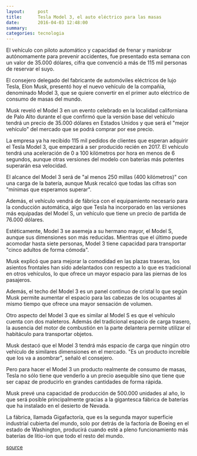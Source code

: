 ```yaml
---
layout:     post
title:      Tesla Model 3, el auto eléctrico para las masas
date:       2016-04-03 12:48:00
summary:
categories: tecnologia
---
```


El vehículo con piloto automático y capacidad de frenar y maniobrar autónomamente para prevenir accidentes, fue presentado esta semana con un valor de 35.000 dólares, cifra que convenció a más de 115 mil personas de reservar el suyo.

El consejero delegado del fabricante de automóviles eléctricos de lujo Tesla, Elon Musk, presentó hoy el nuevo vehículo de la compañía, denominado Model 3, que se quiere convertir en el primer auto eléctrico de consumo de masas del mundo. 

Musk reveló el Model 3 en un evento celebrado en la localidad californiana de Palo Alto durante el que confirmó que la versión base del vehículo tendrá un precio de 35.000 dólares en Estados Unidos y que será el "mejor vehículo" del mercado que se podrá comprar por ese precio. 

La empresa ya ha recibido 115 mil pedidos de clientes que esperan adquirir el Tesla Model 3, que empezará a ser producido recién en 2017. El vehículo tendrá una aceleración de 0 a 100 kilómetros por hora en menos de 6 segundos, aunque otras versiones del modelo con baterías más potentes superarán esa velocidad.

El alcance del Model 3 será de "al menos 250 millas (400 kilómetros)" con una carga de la batería, aunque Musk recalcó que todas las cifras son "mínimas que esperamos superar". 

Además, el vehículo vendrá de fábrica con el equipamiento necesario para la conducción automática, algo que Tesla ha incorporado en las versiones más equipadas del Model S, un vehículo que tiene un precio de partida de 76.000 dólares. 

Estéticamente, Model 3 se asemeja a su hermano mayor, el Model S, aunque sus dimensiones son más reducidas. Mientras que el último puede acomodar hasta siete personas, Model 3 tiene capacidad para transportar "cinco adultos de forma cómoda".

Musk explicó que para mejorar la comodidad en las plazas traseras, los asientos frontales han sido adelantados con respecto a lo que es tradicional en otros vehículos, lo que ofrece un mayor espacio para las piernas de los pasajeros. 

Además, el techo del Model 3 es un panel continuo de cristal lo que según Musk permite aumentar el espacio para las cabezas de los ocupantes al mismo tiempo que ofrece una mayor sensación de volumen. 

Otro aspecto del Model 3 que es similar al Model S es que el vehículo cuenta con dos maleteros. Además del tradicional espacio de carga trasero, la ausencia del motor de combustión en la parte delantera permite utilizar el habitáculo para transportar objetos. 

Musk destacó que el Model 3 tendrá más espacio de carga que ningún otro vehículo de similares dimensiones en el mercado. "Es un producto increíble que los va a asombrar", señaló el consejero. 

Pero para hacer el Model 3 un producto realmente de consumo de masas, Tesla no sólo tiene que venderlo a un precio asequible sino que tiene que ser capaz de producirlo en grandes cantidades de forma rápida. 

Musk prevé una capacidad de producción de 500.000 unidades al año, lo que será posible principalmente gracias a la gigantesca fábrica de baterías que ha instalado en el desierto de Nevada. 

La fábrica, llamada Gigafactoría, que es la segunda mayor superficie industrial cubierta del mundo, solo por detrás de la factoría de Boeing en el estado de Washington, producirá cuando esté a pleno funcionamiento más baterías de litio-ion que todo el resto del mundo. 

<a href="http://www.latercera.com/noticia/tendencias/2016/04/659-674978-9-tesla-model-3-conoce-las-novedades-del-primer-auto-electrico-para-masas.shtml" target="_blank">source</a>